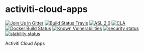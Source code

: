 # activiti-cloud-apps

[![Join Us in Gitter](https://badges.gitter.im/Activiti/Activiti7.svg)](https://gitter.im/Activiti/Activiti7?utm_source=badge&utm_medium=badge&utm_campaign=pr-badge&utm_content=badge)
[![Build Status Travis](https://travis-ci.org/Activiti/activiti-cloud-apps.svg?branch=master)](https://travis-ci.org/Activiti/activiti-cloud-apps)
[![ASL 2.0](https://img.shields.io/hexpm/l/plug.svg)](https://github.com/Activiti/activiti-cloud-apps/blob/master/LICENSE.txt)
[![CLA](https://cla-assistant.io/readme/badge/Activiti/activiti-cloud-apps)](https://cla-assistant.io/Activiti/activiti-cloud-apps)
[![Docker Build Status](https://img.shields.io/docker/build/activiti/activiti-cloud-apps.svg)](https://hub.docker.com/r/activiti/activiti-cloud-apps)
[![Known Vulnerabilities](https://snyk.io/test/github/Activiti/activiti-cloud-apps/badge.svg)](https://snyk.io/test/github/Activiti/activiti-cloud-apps)
[![security status](https://www.meterian.com/badge/gh/Activiti/activiti-cloud-apps/security)](https://www.meterian.com/report/gh/Activiti/activiti-cloud-apps)
[![stability status](https://www.meterian.com/badge/gh/Activiti/activiti-cloud-apps/stability)](https://www.meterian.com/report/gh/Activiti/activiti-cloud-apps)

Activiti Cloud Apps
